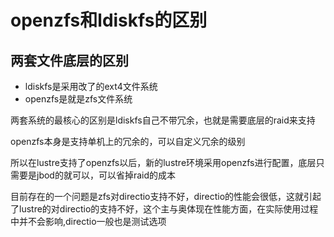 # openzfs和ldiskfs的区别

## 两套文件底层的区别
- ldiskfs是采用改了的ext4文件系统
- openzfs是就是zfs文件系统

两套系统的最核心的区别是ldiskfs自己不带冗余，也就是需要底层的raid来支持

openzfs本身是支持单机上的冗余的，可以自定义冗余的级别

所以在lustre支持了openzfs以后，新的lustre环境采用openzfs进行配置，底层只需要是jbod的就可以，可以省掉raid的成本

目前存在的一个问题是zfs对directio支持不好，directio的性能会很低，这就引起了lustre的对directio的支持不好，这个主与奥体现在性能方面，在实际使用过程中并不会影响,directio一般也是测试选项

